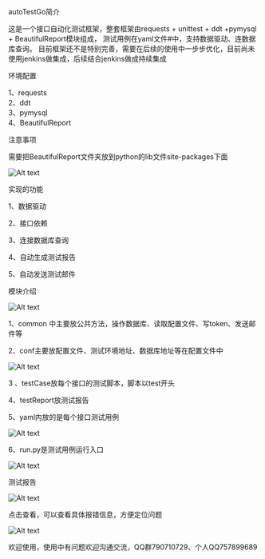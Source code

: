 autoTestGo简介


这是一个接口自动化测试框架，整套框架由requests + unittest + ddt +pymysql + BeautifulReport模块组成， 测试用例在yaml文件#中，支持数据驱动、连数据库查询。 目前框架还不是特别完善，需要在后续的使用中一步步优化，目前尚未使用jenkins做集成，后续结合jenkins做成持续集成

环境配置

1、requests  
2、ddt  
3、pymysql  
4、BeautifulReport

注意事项

需要把BeautifulReport文件夹放到python的lib文件site-packages下面

![Alt text](https://github.com/shaoyan163/autoTestGo/blob/master/screenshot/lib.png)


实现的功能

1、数据驱动  

2、接口依赖

3、连接数据库查询 

4、自动生成测试报告 

5、自动发送测试邮件


模块介绍

![Alt text](https://github.com/shaoyan163/autoTestGo/blob/master/screenshot/module.jpg)  

1、common 中主要放公共方法，操作数据库、读取配置文件、写token、发送邮件等

2、conf主要放配置文件、测试环境地址、数据库地址等在配置文件中

![Alt text](https://github.com/shaoyan163/autoTestGo/blob/master/screenshot/conf.jpg)

3 、testCase放每个接口的测试脚本，脚本以test开头

4、testReport放测试报告

5、yaml内放的是每个接口测试用例

![Alt text](https://github.com/shaoyan163/autoTestGo/blob/master/screenshot/yaml.jpg)

6、run.py是测试用例运行入口

![Alt text](https://github.com/shaoyan163/autoTestGo/blob/master/screenshot/run.jpg)


测试报告

![Alt text](https://github.com/shaoyan163/autoTestGo/blob/master/screenshot/report.jpg)

点击查看，可以查看具体报错信息，方便定位问题  

![Alt text](https://github.com/shaoyan163/autoTestGo/blob/master/screenshot/report1.jpg)  

欢迎使用，使用中有问题欢迎沟通交流，QQ群790710729、个人QQ757899689



